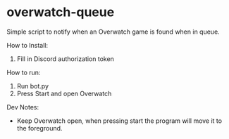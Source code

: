 # overwatch-queue

Simple script to notify when an Overwatch game is found when in queue.

How to Install:

1) Fill in Discord authorization token

How to run:
1) Run bot.py
2) Press Start and open Overwatch

Dev Notes:
* Keep Overwatch open, when pressing start the program will move it to the foreground.
